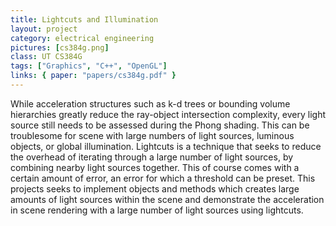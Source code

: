 ```yaml
---
title: Lightcuts and Illumination
layout: project
category: electrical engineering
pictures: [cs384g.png]
class: UT CS384G
tags: ["Graphics", "C++", "OpenGL"]
links: { paper: "papers/cs384g.pdf" }
---
```

While acceleration structures such as k-d trees or bounding volume hierarchies greatly reduce the
ray-object intersection complexity, every light source still needs to be assessed during the Phong
shading. This can be troublesome for scene with large numbers of light sources, luminous objects, or
global illumination. Lightcuts is a technique that seeks to reduce the overhead of iterating through
a large number of light sources, by combining nearby light sources together. This of course comes
with a certain amount of error, an error for which a threshold can be preset. This projects seeks to
implement objects and methods which creates large amounts of light sources within the scene and
demonstrate the acceleration in scene rendering with a large number of light sources using
lightcuts.

